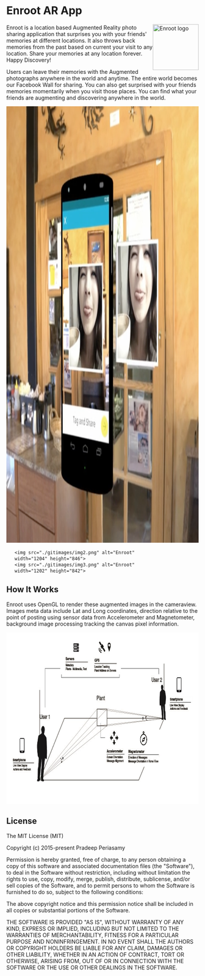 # Enroot AR App 

<img align="right" width="120" height="120"
     title="Enroot logo" src=".gitimages/logo.webp">

Enroot is a location based Augmented Reality photo sharing application that surprises you with your friends' memories at different locations. It also throws back memories from the past based on current your visit to any location. Share your memories at any location forever. Happy Discovery!

Users can leave their memories with the Augmented photographs anywhere in the world and anytime. The entire world becomes our Facebook Wall for sharing. You can also get surprised with your friends memories momentarily when you visit those places. You can find what your friends are augmenting and discovering anywhere in the world.

<p align="center">
  <img src="./gitimages/img1.png" alt="Enroot"
       width="1340" height="1144">

       <img src="./gitimages/img2.png" alt="Enroot"
       width="1204" height="846">
       <img src="./gitimages/img3.png" alt="Enroot"
       width="1202" height="842">

</p>


## How It Works
Enroot uses OpenGL to render these augmented images in the cameraview. Images meta data include Lat and Long coordinates, direction relative to the point of posting using sensor data from Accelerometer and Magnetometer, background image processing tracking the canvas pixel information.
<p align="center">
  <img src="./gitimages/img4.jpg" alt="Tech"
       width="850" height="450">
</p>





## License

The MIT License (MIT)

Copyright (c) 2015-present Pradeep Periasamy

Permission is hereby granted, free of charge, to any person obtaining a copy of this software and associated documentation files (the "Software"), to deal in the Software without restriction, including without limitation the rights to use, copy, modify, merge, publish, distribute, sublicense, and/or sell copies of the Software, and to permit persons to whom the Software is furnished to do so, subject to the following conditions:

The above copyright notice and this permission notice shall be included in all copies or substantial portions of the Software.

THE SOFTWARE IS PROVIDED "AS IS", WITHOUT WARRANTY OF ANY KIND, EXPRESS OR IMPLIED, INCLUDING BUT NOT LIMITED TO THE WARRANTIES OF MERCHANTABILITY, FITNESS FOR A PARTICULAR PURPOSE AND NONINFRINGEMENT. IN NO EVENT SHALL THE AUTHORS OR COPYRIGHT HOLDERS BE LIABLE FOR ANY CLAIM, DAMAGES OR OTHER LIABILITY, WHETHER IN AN ACTION OF CONTRACT, TORT OR OTHERWISE, ARISING FROM, OUT OF OR IN CONNECTION WITH THE SOFTWARE OR THE USE OR OTHER DEALINGS IN THE SOFTWARE.